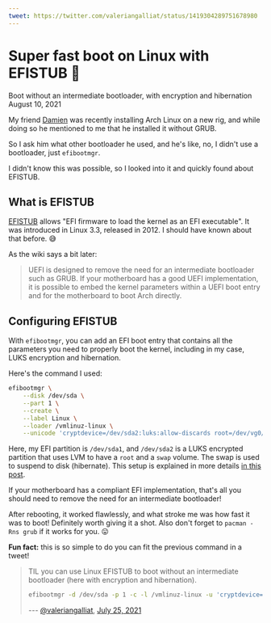 ```yaml
---
tweet: https://twitter.com/valeriangalliat/status/1419304289751678980
---
```


# Super fast boot on Linux with EFISTUB 🚀
Boot without an intermediate bootloader, with encryption and hibernation  
August 10, 2021

My friend [Damien](https://www.damiengonot.com/) was recently installing
Arch Linux on a new rig, and while doing so he mentioned to me that he
installed it without GRUB.

So I ask him what other bootloader he used, and he's like, no, I didn't
use a bootloader, just `efibootmgr`.

I didn't know this was possible, so I looked into it and quickly found
about EFISTUB.

## What is EFISTUB

[EFISTUB](https://wiki.archlinux.org/title/EFISTUB) allows "EFI firmware
to load the kernel as an EFI executable". It was introduced in Linux
3.3, released in 2012. I should have known about that before. 😅

As the wiki says a bit later:

> UEFI is designed to remove the need for an intermediate bootloader
> such as GRUB. If your motherboard has a good UEFI implementation, it
> is possible to embed the kernel parameters within a UEFI boot entry
> and for the motherboard to boot Arch directly.

## Configuring EFISTUB

With `efibootmgr`, you can add an EFI boot entry that contains all the
parameters you need to properly boot the kernel, including in my case,
LUKS encryption and hibernation.

Here's the command I used:

```sh
efibootmgr \
    --disk /dev/sda \
    --part 1 \
    --create \
    --label Linux \
    --loader /vmlinuz-linux \
    --unicode 'cryptdevice=/dev/sda2:luks:allow-discards root=/dev/vg0/root resume=/dev/vg0/swap rw initrd=\initramfs-linux.img'
```

Here, my EFI partition is `/dev/sda1`, and `/dev/sda2` is a LUKS
encrypted partition that uses LVM to have a `root` and a `swap` volume.
The swap is used to suspend to disk (hibernate). This setup is explained
in more details [in this post](2019/06/arch-linux-laptop-uefi-encrypted-disk-hibernation.md#installation).

If your motherboard has a compliant EFI implementation, that's all you
should need to remove the need for an intermediate bootloader!

After rebooting, it worked flawlessly, and what stroke me was how fast
it was to boot! Definitely worth giving it a shot. Also don't forget to
`pacman -Rns grub` if it works for you. 😛

**Fun fact:** this is so simple to do you can fit the previous command
in a tweet!

> TIL you can use Linux EFISTUB to boot without an intermediate
> bootloader (here with encryption and hibernation).
>
> ```sh
> efibootmgr -d /dev/sda -p 1 -c -l /vmlinuz-linux -u 'cryptdevice=/dev/sda2:luks:allow-discards root=/dev/vg0/root resume=/dev/vg0/swap rw initrd=\initramfs-linux.img'
> ```
>
> --- [@valeriangalliat](https://twitter.com/valeriangalliat), [July 25, 2021](https://twitter.com/valeriangalliat/status/1419304289751678980)
